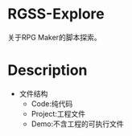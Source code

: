 # RGSS-Explore
关于RPG Maker的脚本探索。

# Description
- 文件结构
  - Code:纯代码
  - Project:工程文件
  - Demo:不含工程的可执行文件
